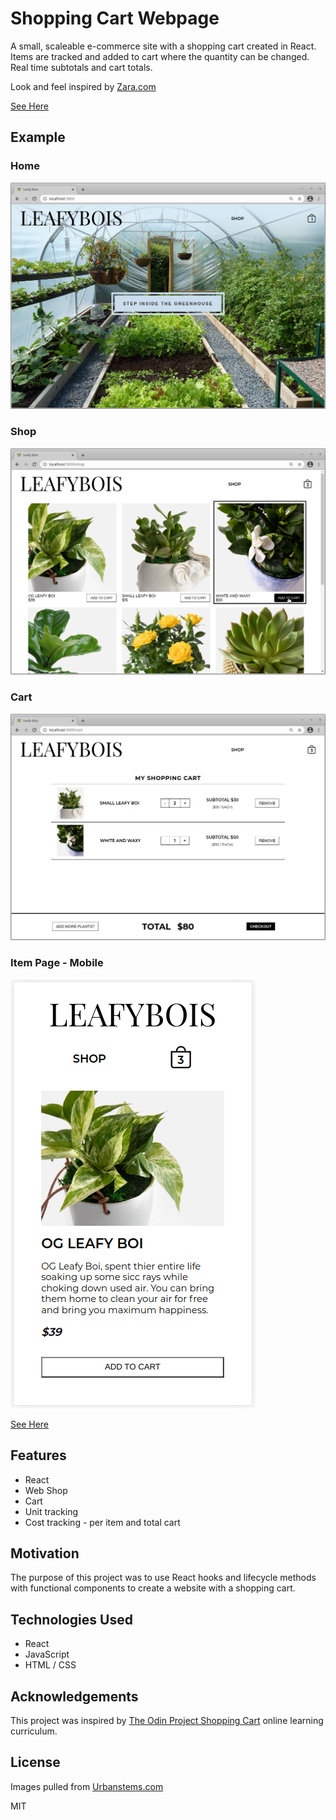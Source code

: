 # Shopping Cart Webpage
A small, scaleable e-commerce site with a shopping cart created in React. Items are tracked and added to cart where the quantity can be changed. Real time subtotals and cart totals.

Look and feel inspired by [Zara.com](https://www.zara.com)

[See Here](https://jmilll.github.io/shopping-cart/)

## Example
### Home
![home](assets/home.png)

### Shop
![shop](assets/shop.png)

### Cart
![cart](assets/cart.png)

### Item Page - Mobile
![Item Page - Mobile](assets/item-mobile.png)


[See Here](https://jmilll.github.io/shopping-cart/)

## Features

* React
* Web Shop
* Cart
* Unit tracking
* Cost tracking - per item and total cart

## Motivation

The purpose of this project was to use React hooks and lifecycle methods with functional components to create a website with a shopping cart.

## Technologies Used

* React
* JavaScript
* HTML / CSS

## Acknowledgements

This project was inspired by [The Odin Project Shopping Cart](https://www.theodinproject.com/courses/javascript/lessons/shopping-cart) online learning curriculum.

## License

Images pulled from [Urbanstems.com](https://www.urbanstems.com)

MIT
